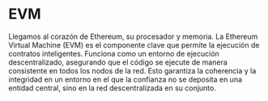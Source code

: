 # EVM

Llegamos al corazón de Ethereum, su procesador y memoria. La Ethereum Virtual Machine (EVM) es el componente clave que permite la ejecución de contratos inteligentes. Funciona como un entorno de ejecución descentralizado, asegurando que el código se ejecute de manera consistente en todos los nodos de la red. Esto garantiza la coherencia y la integridad en un entorno en el que la confianza no se deposita en una entidad central, sino en la red descentralizada en su conjunto.

